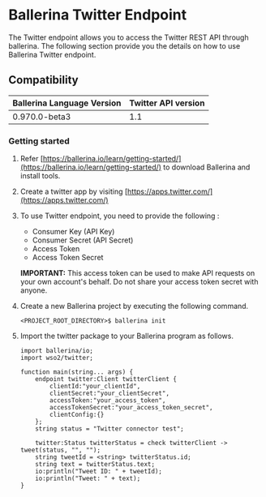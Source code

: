 # Ballerina Twitter Endpoint

The Twitter endpoint allows you to access the Twitter REST API through ballerina. The following section provide you the details on how to use Ballerina 
Twitter endpoint.

## Compatibility
| Ballerina Language Version | Twitter API version  |
| ------------- | -----|
| 0.970.0-beta3 | 1.1 |


### Getting started
1. Refer [https://ballerina.io/learn/getting-started/](https://ballerina.io/learn/getting-started/) to download Ballerina and install tools.
2. Create a twitter app by visiting [https://apps.twitter.com/](https://apps.twitter.com/)
3. To use Twitter endpoint, you need to provide the following :
    * Consumer Key (API Key)
    * Consumer Secret (API Secret)
    * Access Token
    * Access Token Secret
    
    **IMPORTANT:** This access token can be used to make API requests on your own account's behalf. Do not share your access token secret with anyone.
4. Create a new Ballerina project by executing the following command.
    ```ballerina
    <PROJECT_ROOT_DIRECTORY>$ ballerina init
    ```
5. Import the twitter package to your Ballerina program as follows.

    ```ballerina
    import ballerina/io;
    import wso2/twitter;
    
    function main(string... args) {
        endpoint twitter:Client twitterClient {
            clientId:"your_clientId",
            clientSecret:"your_clientSecret",
            accessToken:"your_access_token",
            accessTokenSecret:"your_access_token_secret",
            clientConfig:{}
        };
        string status = "Twitter connector test";
    
        twitter:Status twitterStatus = check twitterClient -> tweet(status, "", "");
        string tweetId = <string> twitterStatus.id;
        string text = twitterStatus.text;
        io:println("Tweet ID: " + tweetId);
        io:println("Tweet: " + text);
    }
    ```